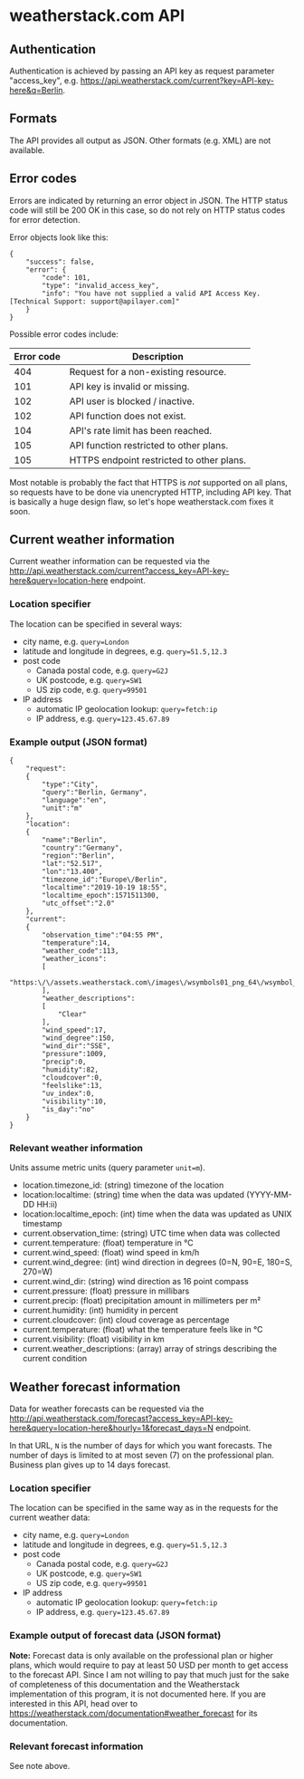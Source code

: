 # weatherstack.com API

## Authentication

Authentication is achieved by passing an API key as request parameter
"access_key", e.g. https://api.weatherstack.com/current?key=API-key-here&q=Berlin.

## Formats

The API provides all output as JSON.
Other formats (e.g. XML) are not available.

## Error codes

Errors are indicated by returning an error object in JSON. The HTTP status code
will still be 200 OK in this case, so do not rely on HTTP status codes for error
detection.

Error objects look like this:

    {
        "success": false,
        "error": {
            "code": 101,
            "type": "invalid_access_key",
            "info": "You have not supplied a valid API Access Key. [Technical Support: support@apilayer.com]"
        }
    }

Possible error codes include:


| Error code | Description                                 |
|------------|---------------------------------------------|
| 404        | Request for a non-existing resource.        |
| 101        | API key is invalid or missing.              |
| 102        | API user is blocked / inactive.             |
| 102        | API function does not exist.                |
| 104        | API's rate limit has been reached.          |
| 105        | API function restricted to other plans.     |
| 105        | HTTPS endpoint restricted to other plans.   |

Most notable is probably the fact that HTTPS is _not_ supported on all plans,
so requests have to be done via unencrypted HTTP, including API key. That is
basically a huge design flaw, so let's hope weatherstack.com fixes it soon.

## Current weather information

Current weather information can be requested via the
<http://api.weatherstack.com/current?access_key=API-key-here&query=location-here>
endpoint.

### Location specifier

The location can be specified in several ways:

* city name, e.g. `query=London`
* latitude and longitude in degrees, e.g. `query=51.5,12.3`
* post code
  * Canada postal code, e.g. `query=G2J`
  * UK postcode, e.g. `query=SW1`
  * US zip code, e.g. `query=99501`
* IP address
  * automatic IP geolocation lookup: `query=fetch:ip`
  * IP address, e.g. `query=123.45.67.89`

### Example output (JSON format)

    {
        "request":
        {
            "type":"City",
            "query":"Berlin, Germany",
            "language":"en",
            "unit":"m"
        },
        "location":
        {
            "name":"Berlin",
            "country":"Germany",
            "region":"Berlin",
            "lat":"52.517",
            "lon":"13.400",
            "timezone_id":"Europe\/Berlin",
            "localtime":"2019-10-19 18:55",
            "localtime_epoch":1571511300,
            "utc_offset":"2.0"
        },
        "current":
        {
            "observation_time":"04:55 PM",
            "temperature":14,
            "weather_code":113,
            "weather_icons":
            [
                "https:\/\/assets.weatherstack.com\/images\/wsymbols01_png_64\/wsymbol_0008_clear_sky_night.png"
            ],
            "weather_descriptions":
            [
                "Clear"
            ],
            "wind_speed":17,
            "wind_degree":150,
            "wind_dir":"SSE",
            "pressure":1009,
            "precip":0,
            "humidity":82,
            "cloudcover":0,
            "feelslike":13,
            "uv_index":0,
            "visibility":10,
            "is_day":"no"
        }
    }

### Relevant weather information

Units assume metric units (query parameter `unit=m`).

* location.timezone_id: (string) timezone of the location
* location:localtime: (string) time when the data was updated (YYYY-MM-DD HH:ii)
* location:localtime_epoch: (int) time when the data was updated as UNIX
  timestamp
* current.observation_time: (string) UTC time when data was collected
* current.temperature: (float) temperature in °C
* current.wind_speed: (float) wind speed in km/h
* current.wind_degree: (int) wind direction in degrees (0=N, 90=E, 180=S, 270=W)
* current.wind_dir: (string) wind direction as 16 point compass
* current.pressure: (float) pressure in millibars
* current.precip: (float) precipitation amount in millimeters per m²
* current.humidity: (int) humidity in percent
* current.cloudcover: (int) cloud coverage as percentage
* current.temperature: (float) what the temperature feels like in °C
* current.visibility: (float) visibility in km
* current.weather_descriptions: (array) array of strings describing the current condition

## Weather forecast information

Data for weather forecasts can be requested via the
<http://api.weatherstack.com/forecast?access_key=API-key-here&query=location-here&hourly=1&forecast_days=N>
endpoint.

In that URL, `N` is the number of days for which you want forecasts. The number
of days is limited to at most seven (7) on the professional plan. Business plan
gives up to 14 days forecast.

### Location specifier

The location can be specified in the same way as in the requests for the current
weather data:

* city name, e.g. `query=London`
* latitude and longitude in degrees, e.g. `query=51.5,12.3`
* post code
  * Canada postal code, e.g. `query=G2J`
  * UK postcode, e.g. `query=SW1`
  * US zip code, e.g. `query=99501`
* IP address
  * automatic IP geolocation lookup: `query=fetch:ip`
  * IP address, e.g. `query=123.45.67.89`

### Example output of forecast data (JSON format)

__Note:__ Forecast data is only available on the professional plan or higher
plans, which would require to pay at least 50 USD per month to get access to the
forecast API. Since I am not willing to pay that much just for the sake of
completeness of this documentation and the Weatherstack implementation of this
program, it is not documented here. If you are interested in this API, head
over to <https://weatherstack.com/documentation#weather_forecast> for its
documentation.

### Relevant forecast information

See note above.
